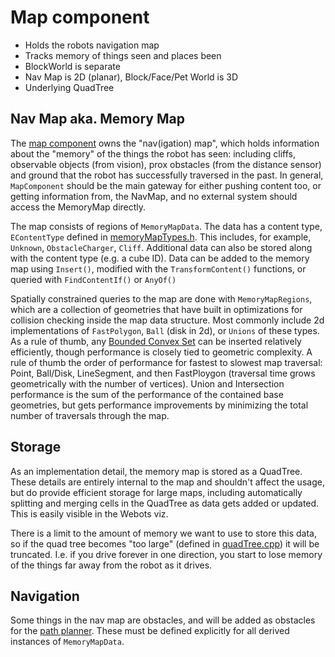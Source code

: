 # Map component

* Holds the robots navigation map
* Tracks memory of things seen and places been
* BlockWorld is separate
* Nav Map is 2D (planar), Block/Face/Pet World is 3D
* Underlying QuadTree

## Nav Map aka. Memory Map

The [map component](/engine/navMap/mapComponent.cpp) owns the "nav(igation) map", which holds information about the "memory" of the things the robot has seen: including cliffs, observable objects (from vision), prox obstacles (from the distance sensor) and ground that the robot has successfully traversed in the past. In general, `MapComponent` should be the main gateway for either pushing content too, or getting information from, the NavMap, and no external system should access the MemoryMap directly.

The map consists of regions of `MemoryMapData`. The data has a content type, `EContentType` defined in [memoryMapTypes.h](/engine/navMap/memoryMap/memoryMapTypes.h). This includes, for example, `Unknown`, `ObstacleCharger`, `Cliff`. Additional data can also be stored along with the content type (e.g. a cube ID). Data can be added to the memory map using `Insert()`, modified with the `TransformContent()` functions, or queried with `FindContentIf()` or `AnyOf()`

Spatially constrained queries to the map are done with `MemoryMapRegions`, which are a collection of geometries that have built in optimizations for collision checking inside the map data structure. Most commonly include 2d implementations of `FastPolygon`, `Ball` (disk in 2d), or `Unions` of these types. As a rule of thumb, any [Bounded Convex Set](/coretech/common/engine/math/pointSet.h) can be inserted relatively efficiently, though performance is closely tied to geometric complexity. A rule of thumb the order of performance for fastest to slowest map traversal: Point, Ball/Disk, LineSegment, and then FastPloygon (traversal time grows geometrically with the number of vertices). Union and Intersection performance is the sum of the performance of the contained base geometries, but gets performance improvements by minimizing the total number of traversals through the map.

## Storage

As an implementation detail, the memory map is stored as a QuadTree. These details are entirely internal to the map and shouldn't affect the usage, but do provide efficient storage for large maps, including automatically splitting and merging cells in the QuadTree as data gets added or updated. This is easily visible in the Webots viz.

There is a limit to the amount of memory we want to use to store this data, so if the quad tree becomes "too large" (defined in [quadTree.cpp](/engine/navMap/quadTree/quadTree.cpp)) it will be truncated. I.e. if you drive forever in one direction, you start to lose memory of the things far away from the robot as it drives.

## Navigation

Some things in the nav map are obstacles, and will be added as obstacles for the [path planner](planner.md). These must be defined explicitly for all derived instances of `MemoryMapData`.
